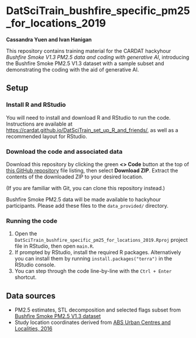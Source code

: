 DatSciTrain_bushfire_specific_pm25_for_locations_2019
==============

**Cassandra Yuen and Ivan Hanigan**

This repository contains training material for the CARDAT hackyhour *Bushfire Smoke V1.3 PM2.5 data and coding with generative AI*, introducing the Bushfire Smoke PM2.5 V1.3 dataset with a sample subset and demonstrating the coding with the aid of generative AI.

## Setup

### Install R and RStudio

You will need to install and download R and RStudio to run the code. Instructions are available at https://cardat.github.io/DatSciTrain_set_up_R_and_friends/, as well as a recommended layout for RStudio.

### Download the code and associated data

Download this repository by clicking the green **<> Code** button at the top of [this GitHub repository](https://github.com/cardat/DatSciTrain_GenAI_coding_bushfire_pm25) file listing, then select **Download ZIP**. Extract the contents of the downloaded ZIP to your desired location.

(If you are familiar with Git, you can clone this repository instead.)

Bushfire Smoke PM2.5 data will be made available to hackyhour participants. Please add these files to the `data_provided/` directory.


### Running the code

1. Open the `DatSciTrain_bushfire_specific_pm25_for_locations_2019.Rproj` project file in RStudio, then open `main.R`.
2. If prompted by RStudio, install the required R packages. Alternatively you can install them by running `install.packages("terra")` in the RStudio console.
3. You can step through the code line-by-line with the `Ctrl + Enter` shortcut.


## Data sources

- PM2.5 estimates, STL decomposition and selected flags subset from [Bushfire Smoke PM2.5 V1.3 dataset](https://doi.org/10.17605/OSF.IO/WQK4T)
- Study location coordinates derived from [ABS Urban Centres and Localities, 2016](https://www.abs.gov.au/AUSSTATS/abs@.nsf/productsbyCatalogue/7B4A59ACBBB57DC9CA257A980013D3E9?OpenDocument)
